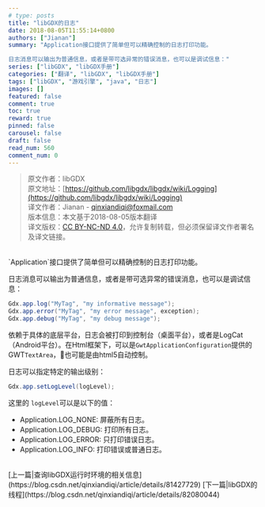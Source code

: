 ```yaml
---
# type: posts 
title: "libGDX的日志"
date: 2018-08-05T11:55:14+0800
authors: ["Jianan"]
summary: "Application接口提供了简单但可以精确控制的日志打印功能。

日志消息可以输出为普通信息，或者是带可选异常的错误消息，也可以是调试信息："
series: ["libGDX", "libGDX手册"]
categories: ["翻译", "libGDX", "libGDX手册"]
tags: ["libGDX", "游戏引擎", "java", "日志"]
images: []
featured: false
comment: true
toc: true
reward: true
pinned: false
carousel: false
draft: false
read_num: 560
comment_num: 0
---
```


> 原文作者：libGDX  
原文地址：[https://github.com/libgdx/libgdx/wiki/Logging](https://github.com/libgdx/libgdx/wiki/Logging)   
译文作者：Jianan - qinxiandiqi@foxmail.com  
版本信息：本文基于2018-08-05版本翻译  
译文版权：[CC BY-NC-ND 4.0](http://creativecommons.org/licenses/by-nc-nd/4.0/)，允许复制转载，但必须保留译文作者署名及译文链接。

<br>
`Application`接口提供了简单但可以精确控制的日志打印功能。

日志消息可以输出为普通信息，或者是带可选异常的错误消息，也可以是调试信息：

```java
Gdx.app.log("MyTag", "my informative message");
Gdx.app.error("MyTag", "my error message", exception);
Gdx.app.debug("MyTag", "my debug message");
```

依赖于具体的底层平台，日志会被打印到控制台（桌面平台），或者是LogCat（Android平台）。在Html框架下，可以是`GwtApplicationConfiguration`提供的GWT`TextArea`，也可能是由html5自动控制。  

日志可以指定特定的输出级别：  

```java
Gdx.app.setLogLevel(logLevel);
```

这里的 `logLevel`可以是以下的值：  

  * Application.LOG_NONE: 屏蔽所有日志。
  * Application.LOG_DEBUG: 打印所有日志。
  * Application.LOG_ERROR: 只打印错误日志。
  * Application.LOG_INFO: 打印错误或普通日志。

<br>
[上一篇|查询libGDX运行时环境的相关信息](https://blog.csdn.net/qinxiandiqi/article/details/81427729)  
[下一篇|libGDX的线程](https://blog.csdn.net/qinxiandiqi/article/details/82080044)
